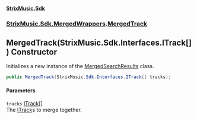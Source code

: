 #### [StrixMusic.Sdk](./index.md 'index')
### [StrixMusic.Sdk.MergedWrappers](./StrixMusic-Sdk-MergedWrappers.md 'StrixMusic.Sdk.MergedWrappers').[MergedTrack](./StrixMusic-Sdk-MergedWrappers-MergedTrack.md 'StrixMusic.Sdk.MergedWrappers.MergedTrack')
## MergedTrack(StrixMusic.Sdk.Interfaces.ITrack[]) Constructor
Initializes a new instance of the [MergedSearchResults](./StrixMusic-Sdk-MergedWrappers-MergedSearchResults.md 'StrixMusic.Sdk.MergedWrappers.MergedSearchResults') class.  
```csharp
public MergedTrack(StrixMusic.Sdk.Interfaces.ITrack[] tracks);
```
#### Parameters
<a name='StrixMusic-Sdk-MergedWrappers-MergedTrack-MergedTrack(StrixMusic-Sdk-Interfaces-ITrack--)-tracks'></a>
`tracks` [ITrack](./StrixMusic-Sdk-Interfaces-ITrack.md 'StrixMusic.Sdk.Interfaces.ITrack')[[]](https://docs.microsoft.com/en-us/dotnet/api/System.Array 'System.Array')  
The [ITrack](./StrixMusic-Sdk-Interfaces-ITrack.md 'StrixMusic.Sdk.Interfaces.ITrack')s to merge together.  
  

